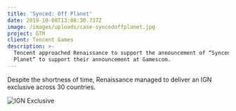 ```yaml
---
title: 'Synced: Off Planet'
date: 2019-10-08T13:08:30.737Z
image: /images/uploads/case-syncedoffplanet.jpg
project: GTM
client: Tencent Games
description: >-
  Tencent approached Renaissance to support the announcement of “Synced, Off
  Planet” to support their announcement at Gamescom.
---
```

Despite the shortness of time, Renaissance managed to deliver an IGN exclusive across 30 countries.

![IGN Exclusive](/images/uploads/case-syncedoffplanet-1.jpg "IGN Exclusive")
